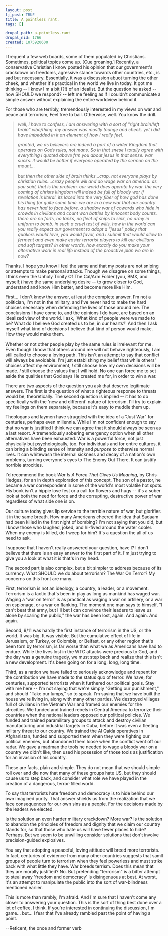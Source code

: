 ```yaml
--- 
layout: post
lj_post: TRUE
title: A pointless rant.
tags: []

drupal_path: a-pointless-rant
drupal_nid: 1766
created: 1075920600
---
```

I frequent a few web boards, some of them populated by Christians. Sometimes, political topics come up. [Cue groaning.] Recently, a conservative Christian I know posted his opinion that our government's crackdown on freedoms, agressive stance towards other countries, etc., is sad but necessary. Essentially, it was a discussion abuot turning the other cheek, and whether it's practical in the world we live in today. It got me thinking -- I know I'm a bit (?!) of an idealist. But the question he asked -- how SHOULD we respond? -- left me feeling as if I couldn't communicate a simple answer without explaining the entire worldview behind it.

For those who are terribly, tremendously interested in my views on war and peace and terrorism, Feel free to bail. Otherwise, well. You know the drill.

<I><BLOCKQUOTE>well, i have to confess, i am answering with a sort of "right brain/left brain" vibe/thing. my answer was mostly tounge and cheek. yet i did have imbedded in it an element of how i really feel.

granted, we as believers are indeed a part of a wider Kingdom that operates on Gods rules, not mans. So in that snese I totally agree with everything I quoted above frm you about jesus in that sense. war sucks. it would be better if everyone operated by the sermon on the mount...

but then the other side of brain thinks...crap, not everyone plays by christian rules....crazy people will and do wage war on america. as you said, that is the problem. our world does operate by war. the very coming of christs kingdom will indeed be full of bloody war if revelation is literal. its laced into the very fiber of how god has done his thing for quite some time. we are in a new war that our country has never had to face before. a shadow war of cowards who hide in crowds in civilians and count won battles by innocent body counts. there are no forts, no tanks, no fleet of ships to sink, no army in uniform to bomb. in such a cruel test of wills, how in the world can you really expect our goverment to adopt a "jesus" policy that quakers would love, you would favor, and i submit that would allow to ferment and even make easier terrorist players to kill our civillians and soft targets? in other words, how exactly do you make your alternative work in real life instead of the proactive plan we are in now?
</BLOCKQUOTE></I>

Thanks. I hope you know I feel the same and that my posts are not sniping or attempts to make personal attacks. Though we disagree on some things, I think even the Unholy Trinity Of The Cal/Arm Folder (you, BMX, and myself;) have the same underlying desire -- to grow closer to God, understand and know Him better, and become more like Him.

First... I don't know the answer, at least the complete answer. I'm not a politician, I'm not in the military, and I've never had to make the hard choices necessary when defending the lives of those around me. The conclusions I have come to, and the opinions I do have, are based on an idealized view of the world. I ask, 'What kind of people were we made to be? What do I believe God created us to be, in our hearts?' And then I ask myself what kind of decisions I believe that kind of person would make. How they would make them.

Whether or not other people play by the same rules is irrelevant for me. Even though I know that others around me will not behave righteously, I am still called to choose a loving path. This isn't an attempt to say that conflict will always be avoidable. I'm just establishing my belief that while others' choices affect my environment, *I* still choose how my own decisions will be made. *I* still choose the values that I will hold. No one can force me to set aside the qualities that God says He created me for, in order to win a war.

There are two aspects of the question you ask that deserve legitimate answers. The first is the question of what a righteous response to threats would be, theoretically. The second question is implied -- it has to do specifically with the 'new and different' nature of terrorism. I'll try to explain my feelings on them separately, because it's easy to muddle them up.

Theologans and laymen have struggled with the idea of a "Just War" for centuries, perhaps even millennia. While I'm not confident enough to say that no war is justified I think we can agree that it should always be seen as a last resort. A tremendously sobering emergency option when all other alternatives have been exhausted. War is a powerful force, not just physically but psychologically, too. For individuals and for entire cultures, it can bring a blinding sense of intensity and <I>purpose</I> to otherwise normal lives. It can whitewash the internal sickness and decay of a nation's own problems, turning everyone's eyes to The Enemy Out There. It can justify horrible atrocities.

I'd recommend the book <I><A HRF="http://www.amazon.com/exec/obidos/tg/detail/-/1400034639/qid=1075939670/sr=1-1/ref=sr_1_1/002-3825322-1486418?v=glance&s=books">War Is A Force That Gives Us Meaning</A></I>, by Chris Hedges, for an in depth exploration of this concept. The son of a pastor, he became a war correspondent in some of the world's most volatile hot spots. His book isn't a hippie love fest or a call for flowers and hugs -- it's a sober look at both the need for force and the corrupting, destructive power of war regardless of what side one is on.

Our culture today gives lip service to the terrible nature of war, but glorifies it in the same breath. How many Americans cheered the idea that Sadaam had been killed in the first night of bombing? I'm not saying that you did, but I know those who laughed, joked, and hi-fived around the water cooler. When my enemy is killed, do I weep for him? It's a question the all of us need to ask.

I suppose that I haven't really answered your question, have I? I don't believe that there is an easy answer to the first part of it. I'm just trying to give you a look at what it is that's in my head.

The second part is also complex, but a bit simpler to address because of its currency. What SHOULD we do about terrorism? The War On Terror? My concerns on this front are many.

First, terrorism is not an ideology, a country, a leader, or a movement. Terrorism is a tactic that's been in play as long as mankind has waged war. Waging a 'war on terror' is as practical as waging a war on artillery, or a war on espionage, or a war on flanking. The moment one man says to himself, "I can't beat that army, but I'll bet I can convince their leaders to leave us alone by scaring the public," the war has been lost, again. And again. And again.

Second, 9/11 was hardly the first instance of terrorism in the US, or the world. It was big. It was visible. But the cumulative effect of life in Jerusalem, or Turkey, or Colombia, or Belfast, or any other region that's been torn by terrorism, is far worse than what we as Americans have had to endure. While the lives lost in the WTC attacks were precious to God, and the day was a genuine tragedy, we must step back and realize that this isn't a new development. It's been going on for a long, long, long time.

Third, as a nation we have failed to seriously acknowledge and repent for the contribution we have made to the status quo of terror. We have, for centuries, supported terrorists when it furthered our political goals. Stay with me here -- I'm not saying that we're simply "Getting our punishment," and should "Take our lumps," so to speak. I'm saying that we have built the house we're living in, along with many other parties. We destroyed villages full of civilians in the Vietnam War and framed our enemies for the atrocities. We funded and trained rebels in Central America to terrorize their countries when the national leaders opposed our political policies. We funded and trained paramilitary groups to attack and destroy civilian manufacturing and industrial targets in Cuba, before it was even a fleeting military threat to our country. We trained the Al Qaida operatives in Afghanistan, funded and supported them when they were fighting our political enemies, but abandoned them loose when the conflict went off our radar. We gave a madman the tools he needed to wage a bloody war on a country we didn't like, then used his posession of those tools as justification for an invasion of his country.

These are facts, plain and simple. They do not mean that we should simple roll over and die now that many of these groups hate US, but they should cause us to step back, and consider what role we have played in the creation of a dangerous, terror-filled world.

To say that terrorists hate freedom and democracy is to hide behind our own imagined purity. That answer shields us from the realization that we face consequences for our own sins as a people. For the decisions made by the leaders we elected.

Is the solution an even harder military crackdown? More war? Is the solution to abandon the principles of freedom and dignity that we claim our country stands for, so that those who hate us will have fewer places to hide? Perhaps. But we seem to be unwilling consider solutions that don't involve precision-guided explosives.

You say that adopting a peaceful, loving attitude will breed more terrorists. In fact, centuries of evidence from many other countries suggests that samll groups of people turn to terrorism when they feel powerless and must strike back with what little they have. War breeds terrism. Does this mean that they are morally justified? No. But pretending "terrorism" is a bitter attempt to steal away 'freedom and democracy' is disingenuous at best. At worst, it's an attempt to manipulate the public into the sort of war-blindness mentioned earlier.

This is more than rambly, I'm afraid. And I'm sure that I haven't come any closer to answering your question. This is the sort of thing best done over a lot of coffee, I think. If you're interested in continuing the discussion, I'm game... but... I fear that I've already rambled past the point of having a point.

--Reticent, the once and former verb
